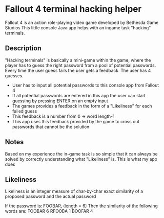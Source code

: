 Fallout 4 terminal hacking helper
=================================
Fallout 4 is an action role-playing video game developed by Bethesda Game Studios
This little console Java app helps with an ingame task "hacking" terminals.

Description
-----------
"Hacking terminals" is basically a mini-game within the game, where the player has to guess the right password from a pool of potential passwords.
Every time the user guess fails the user gets a feedback. The user has 4 guesses.

* User has to input all potential passwords to this console app from Fallout 4
* If all potential passwords are entered in this app the user can start guessing by pressing ENTER on an empty input
* The games provides a feedback in the form of a "Likeliness"  for each failed guess
* This feedback is a number from 0 -> word length-1
* This app uses this feedback provided by the game to cross out passwords that cannot be the solution

Notes
-----
Based on my experience the in-game task is so simple that it can always be solved by correctly understanding what "Likeliness" is. This is what my app does

Likeliness
----------
Likeliness is an integer measure of char-by-char exact similarity of a proposed password and the actual password

If the password is: FOOBAR, (length = 6)
Then the similarity of the following words are:
FOOBAR 6
RFOOBA 1
BOOFAR 4
